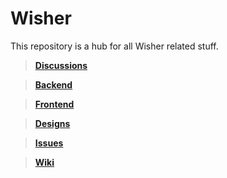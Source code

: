 # Wisher

This repository is a hub for all Wisher related stuff.

> **[Discussions](https://github.com/week-password/wisher/discussions)**

> **[Backend](https://github.com/week-password/wlss-backend)**

> **[Frontend](https://github.com/week-password/wlss-frontend)**

> **[Designs](https://www.figma.com/file/vqX1rJ9odDeW6uV3GYH077/Untitled)**

> **[Issues](https://github.com/orgs/week-password/projects/2/views/1)**

> **[Wiki](https://github.com/week-password/wlss-wiki)**
